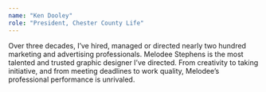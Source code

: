 ```yaml
---
name: "Ken Dooley"
role: "President, Chester County Life"
---
```

Over three decades, I’ve hired, managed or directed nearly two hundred marketing and advertising professionals. Melodee Stephens is the most talented and trusted graphic designer I’ve directed. From creativity to taking initiative, and from meeting deadlines to work quality, Melodee’s professional performance is&nbsp;unrivaled.
